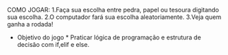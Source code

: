 COMO JOGAR:
1.Faça sua escolha entre pedra, papel ou tesoura digitando sua escolha.
2.O computador fará sua escolha aleatoriamente.
3.Veja quem ganha a rodada!
* Objetivo do jogo *
Praticar lógica de programação e estrutura de decisão com if,elif e else.

